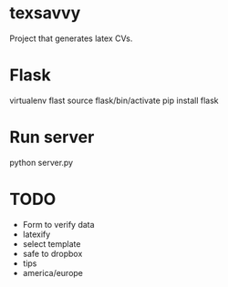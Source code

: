 # texsavvy
Project that generates latex CVs. 

# Flask
virtualenv flast
source flask/bin/activate
pip install flask

# Run server
python server.py


# TODO
* Form to verify data
* latexify
* select template
* safe to dropbox
* tips
* america/europe